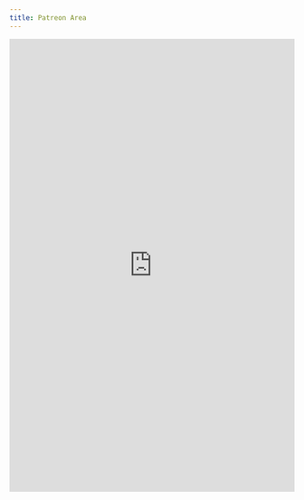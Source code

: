 ```yaml
---
title: Patreon Area
---
```


<iframe src="https://api.captainmeta4.me/patreon" width="100%" frameborder="0" marginheight="0" marginwidth="0" height='800px'>Loading...</iframe>
